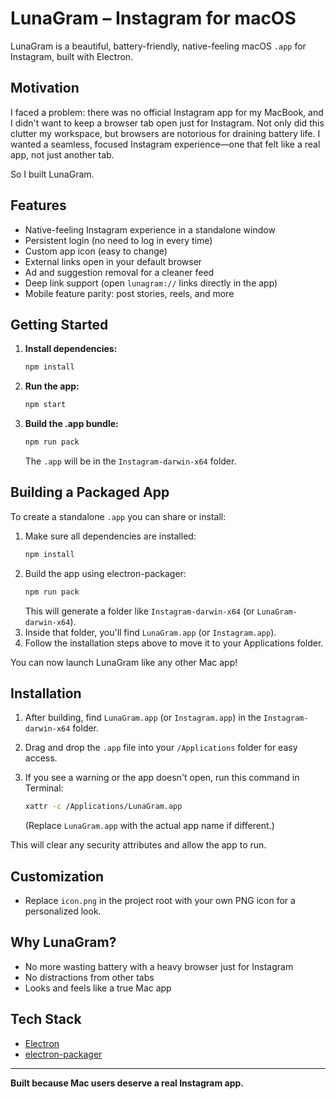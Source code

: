 # LunaGram – Instagram for macOS

LunaGram is a beautiful, battery-friendly, native-feeling macOS `.app` for Instagram, built with Electron.

## Motivation

I faced a problem: there was no official Instagram app for my MacBook, and I didn't want to keep a browser tab open just for Instagram. Not only did this clutter my workspace, but browsers are notorious for draining battery life. I wanted a seamless, focused Instagram experience—one that felt like a real app, not just another tab.

So I built LunaGram.

## Features

- Native-feeling Instagram experience in a standalone window
- Persistent login (no need to log in every time)
- Custom app icon (easy to change)
- External links open in your default browser
- Ad and suggestion removal for a cleaner feed
- Deep link support (open `lunagram://` links directly in the app)
- Mobile feature parity: post stories, reels, and more

## Getting Started

1. **Install dependencies:**
   ```sh
   npm install
   ```
2. **Run the app:**
   ```sh
   npm start
   ```
3. **Build the .app bundle:**
   ```sh
   npm run pack
   ```
   The `.app` will be in the `Instagram-darwin-x64` folder.

## Building a Packaged App

To create a standalone `.app` you can share or install:

1. Make sure all dependencies are installed:
   ```sh
   npm install
   ```
2. Build the app using electron-packager:
   ```sh
   npm run pack
   ```
   This will generate a folder like `Instagram-darwin-x64` (or `LunaGram-darwin-x64`).
3. Inside that folder, you'll find `LunaGram.app` (or `Instagram.app`).
4. Follow the installation steps above to move it to your Applications folder.

You can now launch LunaGram like any other Mac app!

## Installation

1. After building, find `LunaGram.app` (or `Instagram.app`) in the `Instagram-darwin-x64` folder.
2. Drag and drop the `.app` file into your `/Applications` folder for easy access.
3. If you see a warning or the app doesn't open, run this command in Terminal:
   
   ```sh
   xattr -c /Applications/LunaGram.app
   ```
   (Replace `LunaGram.app` with the actual app name if different.)

This will clear any security attributes and allow the app to run.

## Customization

- Replace `icon.png` in the project root with your own PNG icon for a personalized look.

## Why LunaGram?

- No more wasting battery with a heavy browser just for Instagram
- No distractions from other tabs
- Looks and feels like a true Mac app

## Tech Stack

- [Electron](https://www.electronjs.org/)
- [electron-packager](https://github.com/electron/electron-packager)

---

**Built because Mac users deserve a real Instagram app.**
